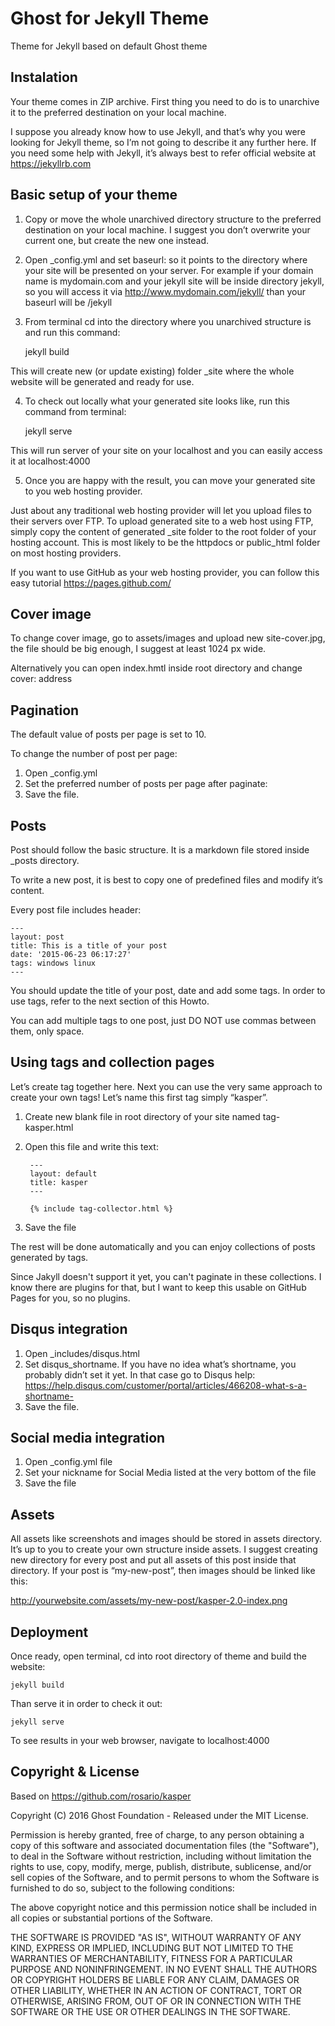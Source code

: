 # Ghost for Jekyll Theme
Theme for Jekyll based on default Ghost theme

## Instalation
Your theme comes in ZIP archive. First thing you need to do is to unarchive it to the preferred destination on your local machine.

I suppose you already know how to use Jekyll, and that’s why you were looking for Jekyll theme, so I’m not going to describe it any further here. If you need some help with Jekyll, it’s always best to refer official website at https://jekyllrb.com


## Basic setup of your theme

1) Copy or move the whole unarchived directory structure to the preferred destination on your local machine. I suggest you don’t overwrite your current one, but create the new one instead.

2) Open \_config.yml and set baseurl: so it points to the directory where your site will be presented on your server. For example if your domain name is mydomain.com and your jekyll site will be inside directory jekyll, so you will access it via http://www.mydomain.com/jekyll/ than your baseurl will be /jekyll


3) From terminal cd into the directory where you unarchived structure is and run this command:

    jekyll build

This will create new (or update existing) folder \_site where the whole website will be generated and ready for use.

4) To check out locally what your generated site looks like, run this command from terminal:

    jekyll serve

This will run server of your site on your localhost and you can easily access it at localhost:4000

5) Once you are happy with the result, you can move your generated site to you web hosting provider.

Just about any traditional web hosting provider will let you upload files to their servers over FTP. To upload generated site to a web host using FTP, simply copy the content of generated \_site folder to the root folder of your hosting account. This is most likely to be the httpdocs or public_html folder on most hosting providers.

If you want to use GitHub as your web hosting provider, you can follow this easy tutorial https://pages.github.com/


## Cover image

To change cover image, go to assets/images and upload new site-cover.jpg, the file should be big enough, I suggest at least 1024 px wide.

Alternatively you can open index.hmtl inside root directory and change cover: address

## Pagination

The default value of posts per page is set to 10.

To change the number of post per page:

1. Open \_config.yml
2. Set the preferred number of posts per page after paginate:
3. Save the file.

## Posts

Post should follow the basic structure. It is a markdown file stored inside \_posts directory.

To write a new post, it is best to copy one of predefined files and modify it’s content.

Every post file includes header:

    ---
    layout: post
    title: This is a title of your post
    date: '2015-06-23 06:17:27'
    tags: windows linux
    ---

You should update the title of your post, date and add some tags. In order to use tags, refer to the next section of this Howto.

You can add multiple tags to one post, just DO NOT use commas between them, only space.


## Using tags and collection pages

Let’s create tag together here. Next you can use the very same approach to create your own tags!
Let’s name this first tag simply “kasper”.

1. Create new blank file in root directory of your site named tag-kasper.html
2. Open this file and write this text:

        ---
        layout: default
        title: kasper
        ---

        {% include tag-collector.html %}

3. Save the file

The rest will be done automatically and you can enjoy collections of posts generated by tags.

Since Jakyll doesn't support it yet, you can't paginate in these collections. I know there are plugins for that, but I want to keep this usable on GitHub Pages for you, so no plugins.

## Disqus integration

1. Open \_includes/disqus.html
2. Set disqus_shortname. If you have no idea what’s shortname, you probably didn’t set it yet. In that case go to Disqus help: https://help.disqus.com/customer/portal/articles/466208-what-s-a-shortname-
3. Save the file.

## Social media integration

1. Open \_config.yml file
2. Set your nickname for Social Media listed at the very bottom of the file
3. Save the file



## Assets

All assets like screenshots and images should be stored in assets directory. It’s up to you to create your own structure inside assets. I suggest creating new directory for every post and put all assets of this post inside that directory. If your post is “my-new-post”, then images should be linked like this:

http://yourwebsite.com/assets/my-new-post/kasper-2.0-index.png

## Deployment

Once ready, open terminal, cd into root directory of theme and build the website:

    jekyll build

Than serve it in order to check it out:

    jekyll serve

To see results in your web browser, navigate to localhost:4000



## Copyright & License

Based on https://github.com/rosario/kasper

Copyright (C) 2016 Ghost Foundation - Released under the MIT License.

Permission is hereby granted, free of charge, to any person obtaining a copy of this software and associated documentation files (the "Software"), to deal in the Software without restriction, including without limitation the rights to use, copy, modify, merge, publish, distribute, sublicense, and/or sell copies of the Software, and to permit persons to whom the Software is furnished to do so, subject to the following conditions:

The above copyright notice and this permission notice shall be included in all copies or substantial portions of the Software.

THE SOFTWARE IS PROVIDED "AS IS", WITHOUT WARRANTY OF ANY KIND, EXPRESS OR IMPLIED, INCLUDING BUT NOT LIMITED TO THE WARRANTIES OF MERCHANTABILITY, FITNESS FOR A PARTICULAR PURPOSE AND NONINFRINGEMENT. IN NO EVENT SHALL THE AUTHORS OR COPYRIGHT HOLDERS BE LIABLE FOR ANY CLAIM, DAMAGES OR OTHER LIABILITY, WHETHER IN AN ACTION OF CONTRACT, TORT OR OTHERWISE, ARISING FROM, OUT OF OR IN CONNECTION WITH THE SOFTWARE OR THE USE OR OTHER DEALINGS IN THE SOFTWARE.
